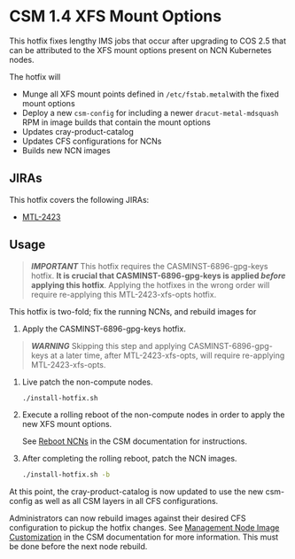 # CSM 1.4 XFS Mount Options

This hotfix fixes lengthy IMS jobs that occur after upgrading to COS 2.5 that can be attributed to the XFS mount options present on NCN Kubernetes nodes.

The hotfix will

- Munge all XFS mount points defined in `/etc/fstab.metal`with the fixed mount options
- Deploy a new `csm-config` for including a newer `dracut-metal-mdsquash` RPM in image builds that contain the mount options
- Updates cray-product-catalog
- Updates CFS configurations for NCNs
- Builds new NCN images

## JIRAs

This hotfix covers the following JIRAs:

* [MTL-2423](https://jira-pro.it.hpe.com:8443/browse/MTL-2423)

## Usage

> ***IMPORTANT*** This hotfix requires the CASMINST-6896-gpg-keys hotfix. **It is crucial that CASMINST-6896-gpg-keys is applied _before_ applying this hotfix**. Applying the hotfixes in the wrong order will require re-applying this MTL-2423-xfs-opts hotfix.

This hotfix is two-fold; fix the running NCNs, and rebuild images for  

1. Apply the CASMINST-6896-gpg-keys hotfix.

> ***WARNING*** Skipping this step and applying CASMINST-6896-gpg-keys at a later time, after MTL-2423-xfs-opts, will require re-applying MTL-2423-xfs-opts.
   
1. Live patch the non-compute nodes.

    ```bash
    ./install-hotfix.sh
    ```

1. Execute a rolling reboot of the non-compute nodes in order to apply the new XFS mount options.

    See [Reboot NCNs](https://github.com/Cray-HPE/docs-csm/blob/release/1.4/operations/node_management/Reboot_NCNs.md) in the CSM documentation for instructions.

1. After completing the rolling reboot, patch the NCN images.

    ```bash
    ./install-hotfix.sh -b
    ```

At this point, the cray-product-catalog is now updated to use the new csm-config as well as all CSM layers in all CFS configurations.

Administrators can now rebuild images against their desired CFS configuration to pickup the hotfix changes.
See [Management Node Image Customization](https://github.com/Cray-HPE/docs-csm/blob/release/1.4/operations/configuration_management/Management_Node_Image_Customization.md) in the CSM documentation for more information.
This must be done before the next node rebuild.
